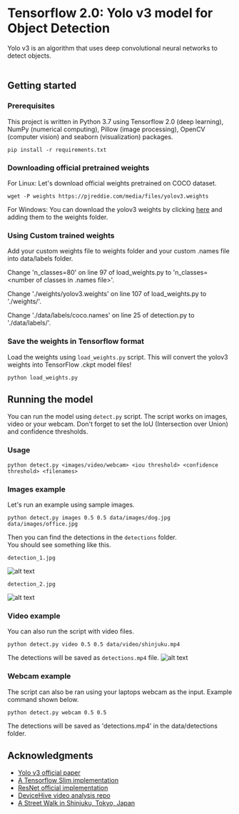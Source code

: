 # Tensorflow 2.0: Yolo v3 model for Object Detection
Yolo v3 is an algorithm that uses deep convolutional neural networks to detect objects. <br> <br>

## Getting started

### Prerequisites
This project is written in Python 3.7 using Tensorflow 2.0 (deep learning), NumPy (numerical computing), Pillow (image processing), OpenCV (computer vision) and seaborn (visualization) packages.

```
pip install -r requirements.txt
```

### Downloading official pretrained weights
For Linux: Let's download official weights pretrained on COCO dataset. 

```
wget -P weights https://pjreddie.com/media/files/yolov3.weights
```
For Windows:
You can download the yolov3 weights by clicking [here](https://pjreddie.com/media/files/yolov3.weights) and adding them to the weights folder.

### Using Custom trained weights

Add your custom weights file to weights folder and your custom .names file into data/labels folder.

Change 'n_classes=80' on line 97 of load_weights.py to 'n_classes=<number of classes in .names file>'.

Change './weights/yolov3.weights' on line 107 of load_weights.py to './weights/<custom weights file>'.

Change './data/labels/coco.names' on line 25 of detection.py to './data/labels/<custom names files>'.
  
### Save the weights in Tensorflow format
Load the weights using `load_weights.py` script. This will convert the yolov3 weights into TensorFlow .ckpt model files!

```
python load_weights.py
```

## Running the model
You can run the model using `detect.py` script. The script works on images, video or your webcam. Don't forget to set the IoU (Intersection over Union) and confidence thresholds.
### Usage
```
python detect.py <images/video/webcam> <iou threshold> <confidence threshold> <filenames>
```
### Images example
Let's run an example using sample images.
```
python detect.py images 0.5 0.5 data/images/dog.jpg data/images/office.jpg
```
Then you can find the detections in the `detections` folder.
<br>
You should see something like this.
```
detection_1.jpg
```
![alt text](https://github.com/heartkilla/yolo-v3/blob/master/data/detection_examples/detection_1.jpg)
```
detection_2.jpg
```
![alt text](https://github.com/heartkilla/yolo-v3/blob/master/data/detection_examples/detection_2.jpg)
### Video example
You can also run the script with video files.
```
python detect.py video 0.5 0.5 data/video/shinjuku.mp4
```
The detections will be saved as `detections.mp4` file.
![alt text](https://github.com/heartkilla/yolo-v3/blob/master/data/detection_examples/detections.gif)
### Webcam example
The script can also be ran using your laptops webcam as the input. Example command shown below.
```
python detect.py webcam 0.5 0.5
```
The detections will be saved as 'detections.mp4' in the data/detections folder.

## Acknowledgments
* [Yolo v3 official paper](https://arxiv.org/abs/1804.02767)
* [A Tensorflow Slim implementation](https://github.com/mystic123/tensorflow-yolo-v3)
* [ResNet official implementation](https://github.com/tensorflow/models/tree/master/official/resnet)
* [DeviceHive video analysis repo](https://github.com/devicehive/devicehive-video-analysis)
* [A Street Walk in Shinjuku, Tokyo, Japan](https://www.youtube.com/watch?v=kZ7caIK4RXI)

